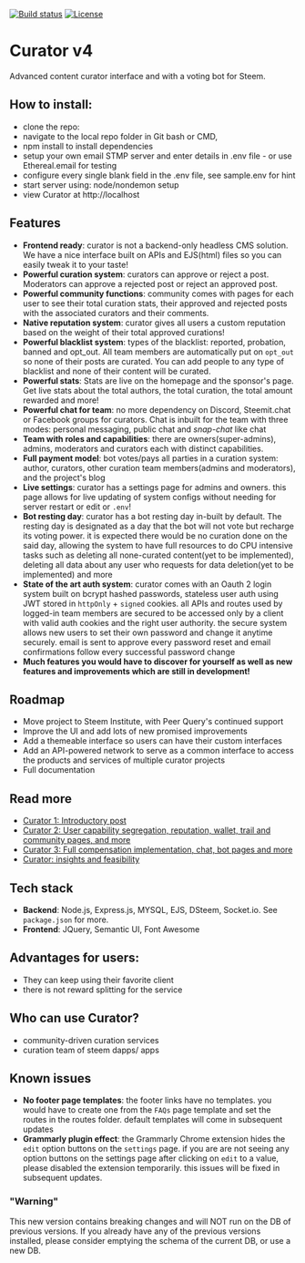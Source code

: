 
[![Build status](https://travis-ci.org/curation-center/app.svg?branch=master)](https://travis-ci.org/curation-center/app)
[![License](https://img.shields.io/badge/license-MIT-blue.svg)](https://github.com/curation-center/app/blob/master/LICENSE)

# Curator v4
Advanced content curator interface and with a voting bot for Steem.

## How to install:

* clone the repo:
* navigate to the local repo folder in Git bash or CMD,
* npm install to install dependencies
* setup your own email STMP server and enter details in .env file - or use Ethereal.email for testing
* configure every single blank field in the .env file, see sample.env for hint
* start server using: node/nondemon setup
* view Curator at http://localhost

## Features
* **Frontend ready**: curator is not a backend-only headless CMS solution. We have a nice interface built on APIs and EJS(html) files so you can easily tweak it to your taste!
* **Powerful curation system**: curators can approve or reject a post. Moderators can approve a rejected post or reject an approved post.
* **Powerful community functions**: community comes with pages for each user to see their total curation stats, their approved and rejected posts with the associated curators and their comments.
* **Native reputation system**: curator gives all users a custom reputation based on the weight of their total approved curations!
* **Powerful blacklist system**: types of the blacklist: reported, probation, banned and opt_out. All team members are automatically put on `opt_out` so none of their posts are curated. You can add people to any type of blacklist and none of their content will be curated.
* **Powerful stats**: Stats are live on the homepage and the sponsor's page. Get live stats about the total authors, the total curation, the total amount rewarded and more!
* **Powerful chat for team**: no more dependency on Discord, Steemit.chat or Facebook groups for curators. Chat is inbuilt for the team with three modes: personal messaging, public chat and *snap-chat* like chat
* **Team with roles and capabilities**: there are owners(super-admins), admins, moderators and curators each with distinct capabilities.
* **Full payment model**: bot votes/pays all parties in a curation system: author, curators, other curation team members(admins and moderators), and the project's blog
* **Live settings**: curator has a settings page for admins and owners. this page allows for live updating of system configs without needing for server restart or edit or `.env`!
* **Bot resting day**: curator has a bot resting day in-built by default. The resting day is designated as a day that the bot will not vote but recharge its voting power. it is expected there would be no curation done on the said day, allowing the system to have full resources to do CPU intensive tasks such as deleting all none-curated content(yet to be implemented), deleting all data about any user who requests for data deletion(yet to be implemented) and more
* **State of the art auth system**: curator comes with an Oauth 2 login system built on bcrypt hashed passwords, stateless user auth using JWT stored in `httpOnly` + `signed` cookies. all APIs and routes used by logged-in team members are secured to be accessed only by a client with valid auth cookies and the right user authority. the secure system allows new users to set their own password and change it anytime securely. email is sent to approve every password reset and email confirmations follow every successful password change
* **Much features you would have to discover for yourself as well as new features and improvements which are still in development!**


## Roadmap
* Move project to Steem Institute, with Peer Query's continued support
* Improve the UI and add lots of new promised improvements
* Add a themeable interface so users can have their custom interfaces
* Add an API-powered network to serve as a common interface to access the products and services of multiple curator projects
* Full documentation

## Read more
* [Curator 1: Introductory post](https://steemit.com/utopian-io/@dzivenu/introducing-curator-advanced-standalone-curation-interface-and-the-age-of-curation-as-a-service)
* [Curator 2: User capability segregation, reputation, wallet, trail and community pages, and more](https://steemit.com/utopian-io/@dzivenu/introducing-curator-2-understanding-how-curator-works-important-details-and-how-it-could-affect-the-community)
* [Curator 3: Full compensation implementation, chat, bot pages and more](#)
* [Curator: insights and feasibility](https://steemit.com/utopian-io/@dzivenu/curator-2-trail-community-pages-reputation-wallet-lots-of-new-features-and-improvements)


## Tech stack
* **Backend**: Node.js, Express.js, MYSQL, EJS, DSteem, Socket.io. See `package.json` for more.
* **Frontend**: JQuery, Semantic UI, Font Awesome

## Advantages for users:

* They can keep using their favorite client
* there is not reward splitting for the service

## Who can use Curator?

* community-driven curation services
* curation team of steem dapps/ apps

## Known issues

* **No footer page templates**: the footer links have no templates. you would have to create one from the `FAQs` page template and set the routes in the routes folder. default templates will come in subsequent updates
* **Grammarly plugin effect**: the Grammarly Chrome extension hides the `edit` option buttons on the `settings` page. if you are are not seeing any option buttons on the settings page after clicking on `edit` to a value, please disabled the extension temporarily. this issues will be fixed in subsequent updates.

### "Warning"

This new version contains breaking changes and will NOT run on the DB of previous versions. If you already have any of the previous versions installed, please consider emptying the schema of the current DB, or use a new DB.